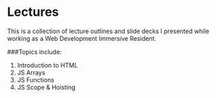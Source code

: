 # Lectures

This is a collection of lecture outlines and slide decks I presented while working as a Web Development Immersive Resident.

###Topics include:
1. Introduction to HTML
1. JS Arrays
1. JS Functions
1. JS Scope & Hoisting

